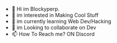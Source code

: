 - 👋 Hi im Blockyperp.
- 👀 im interested in Making Cool Stuff
- 🌱 im currently learning Web Dev/Hacking
- 💞️ im Looking to collaborate on Dev
- 📫 How To Reach me? ON Discord

<!---
Blockyperp20203/Blockyperp20203 is a ✨ special ✨ repository because its `README.md` (this file) appears on your GitHub profile.
You can click the Preview link to take a look at your changes.
--->
